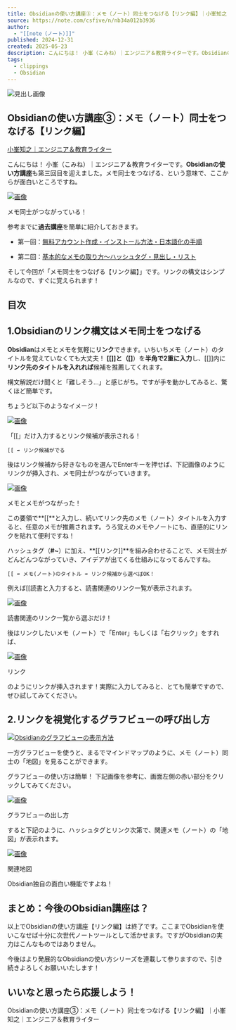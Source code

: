 ```yaml
---
title: Obsidianの使い方講座③：メモ（ノート）同士をつなげる【リンク編】｜小峯知之｜エンジニア＆教育ライター
source: https://note.com/csfive/n/nb34a012b3936
author:
  - "[[note（ノート）]]"
published: 2024-12-31
created: 2025-05-23
description: こんにちは！ 小峯（こみね）｜エンジニア＆教育ライターです。Obsidianの使い方講座も第三回目を迎えました。メモ同士をつなげる、という意味で、ここからが面白いところですね。 メモ同士がつながっている！ 参考までに過去講座を簡単に紹介しておきます。    第一回：無料アカウント作成・インストール方法・日本語化の手順    第二回：基本的なメモの取り方～ハッシュタグ・見出し・リスト    そして今回が「メモ同士をつなげる【リンク編】」です。リンクの構文はシンプルなので、すぐに覚えられます！         1.Obsidianのリンク構文はメモ同士をつなげる  Obsidianはメモと
tags:
  - clippings
  - Obsidian
---
```

![見出し画像](https://assets.st-note.com/production/uploads/images/167928869/rectangle_large_type_2_ce8b9ae3cafea9d58203af3ba5cbd39b.png?width=1200)

## Obsidianの使い方講座③：メモ（ノート）同士をつなげる【リンク編】

[小峯知之｜エンジニア＆教育ライター](https://note.com/csfive)

こんにちは！ 小峯（こみね）｜エンジニア＆教育ライターです。**Obsidianの使い方講座**も第三回目を迎えました。メモ同士をつなげる、という意味で、ここからが面白いところですね。

[![画像](https://assets.st-note.com/img/1735589556-X3a4nqU7YeoJVGTrlW1ChiLZ.png?width=1200)](https://assets.st-note.com/img/1735589556-X3a4nqU7YeoJVGTrlW1ChiLZ.png?width=2000&height=2000&fit=bounds&quality=85)

メモ同士がつながっている！

参考までに**過去講座**を簡単に紹介しておきます。

- 第一回：[無料アカウント作成・インストール方法・日本語化の手順](https://note.com/csfive/n/n0f767f7bae73)
    
- 第二回：[基本的なメモの取り方～ハッシュタグ・見出し・リスト](https://note.com/csfive/n/n45b6654fd1d1)
    

そして今回が「メモ同士をつなげる【リンク編】」です。リンクの構文はシンプルなので、すぐに覚えられます！

  

## 目次

  

## 1.Obsidianのリンク構文はメモ同士をつなげる

**Obsidian**はメモとメモを気軽に**リンク**できます。いちいちメモ（ノート）のタイトルを覚えていなくても大丈夫！ **[[]]**と（**[]**）を**半角で2重に入力**し、[[]]内に**リンク先のタイトルを入れれば**候補を推薦してくれます。

構文解説だけ聞くと「難しそう…」と感じがち。ですが手を動かしてみると、驚くほど簡単です。

ちょうど以下のようなイメージ！  

[![画像](https://assets.st-note.com/img/1735590866-zavFNWUjc8d7S5Tl1yKgeMDR.png?width=1200)](https://assets.st-note.com/img/1735590866-zavFNWUjc8d7S5Tl1yKgeMDR.png?width=2000&height=2000&fit=bounds&quality=85)

「[[」だけ入力するとリンク候補が表示される！

```
[[ ➡ リンク候補がでる
```

後はリンク候補から好きなものを選んでEnterキーを押せば、下記画像のようにリンクが挿入され、メモ同士がつながっていきます。

[![画像](https://assets.st-note.com/img/1735591082-45vUyYO3kTSaJWtA89lpeBux.png)](https://assets.st-note.com/img/1735591082-45vUyYO3kTSaJWtA89lpeBux.png?width=2000&height=2000&fit=bounds&quality=85)

メモとメモがつながった！

この要領で**[[**と入力し、続いてリンク先のメモ（ノート）タイトルを入力すると、任意のメモが推薦されます。うろ覚えのメモやノートにも、直感的にリンクを貼れて便利ですね！

ハッシュタグ（**#~**）に加え、**[[リンク]]**を組み合わせることで、メモ同士がどんどんつながっていき、アイデアが出てくる仕組みになってるんですね。

```
[[ ➡ メモ(ノート)のタイトル ➡ リンク候補から選べばOK！
```

例えば[[読書と入力すると、読書関連のリンク一覧が表示されます。

[![画像](https://assets.st-note.com/img/1735591423-m6B7vPI8qalyisuWArx1JOQj.png)](https://assets.st-note.com/img/1735591423-m6B7vPI8qalyisuWArx1JOQj.png?width=2000&height=2000&fit=bounds&quality=85)

読書関連のリンク一覧から選ぶだけ！

後はリンクしたいメモ（ノート）で「Enter」もしくは「右クリック」をすれば、

[![画像](https://assets.st-note.com/img/1735591563-8PdoXQC7iSmTe6t94JNul1Rj.png)](https://assets.st-note.com/img/1735591563-8PdoXQC7iSmTe6t94JNul1Rj.png?width=2000&height=2000&fit=bounds&quality=85)

リンク

のようにリンクが挿入されます！実際に入力してみると、とても簡単ですので、ぜひ試してみてください。

  

## 2.リンクを視覚化するグラフビューの呼び出し方

[![Obsidianのグラフビューの表示方法](https://assets.st-note.com/img/1735590458-ZU9tmSiJv28dqGDxBaf5KkEL.png?width=1200)](https://assets.st-note.com/img/1735590458-ZU9tmSiJv28dqGDxBaf5KkEL.png?width=2000&height=2000&fit=bounds&quality=85)

一方グラフビューを使うと、まるでマインドマップのように、メモ（ノート）同士の「地図」を見ることができます。

グラフビューの使い方は簡単！ 下記画像を参考に、画面左側の赤い部分をクリックしてみてください。

[![画像](https://assets.st-note.com/img/1735591832-NgDASpHE3ZQBL2CG8Xnym0oi.png?width=1200)](https://assets.st-note.com/img/1735591832-NgDASpHE3ZQBL2CG8Xnym0oi.png?width=2000&height=2000&fit=bounds&quality=85)

グラフビューの出し方

すると下記のように、ハッシュタグとリンク次第で、関連メモ（ノート）の「地図」が表示れます。

[![画像](https://assets.st-note.com/img/1735590458-ZU9tmSiJv28dqGDxBaf5KkEL.png?width=1200)](https://assets.st-note.com/img/1735590458-ZU9tmSiJv28dqGDxBaf5KkEL.png?width=2000&height=2000&fit=bounds&quality=85)

関連地図

Obsidian独自の面白い機能ですよね！

## まとめ：今後のObsidian講座は？

以上でObsidianの使い方講座【リンク編】は終了です。ここまでObsidianを使いこなせば十分に次世代ノートツールとして活かせます。ですがObsidianの実力はこんなものではありません。

今後はより発展的なObsidianの使い方シリーズを連載して参りますので、引き続きよろしくお願いいたします！

## いいなと思ったら応援しよう！

Obsidianの使い方講座③：メモ（ノート）同士をつなげる【リンク編】｜小峯知之｜エンジニア＆教育ライター